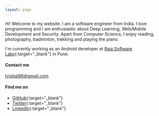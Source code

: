 ```yaml
---
layout: page
---
```


Hi! Welcome to my website. I am a software engineer from India. I love programming and I am enthusiastic about Deep Learning, Web/Mobile Development and Security. Apart from Computer Science, I enjoy reading, photography, badminton, trekking and playing the piano.

I'm currently working as an Android developer at [Raja Software Labs](https://rajasoftwarelabs.com){:target="_blank"} in Pune.

#### Contact me
[tvishal96@gmail.com](mailto:tvishal96@gmail.com)

#### Find me on
- [GitHub](https://github.com/tVishal96){:target="_blank"}
- [Twitter](https://twitter.com/tVishal1996){:target="_blank"}
- [LinkedIn](https://www.linkedin.com/in/vishaltejwani/){:target="_blank"}